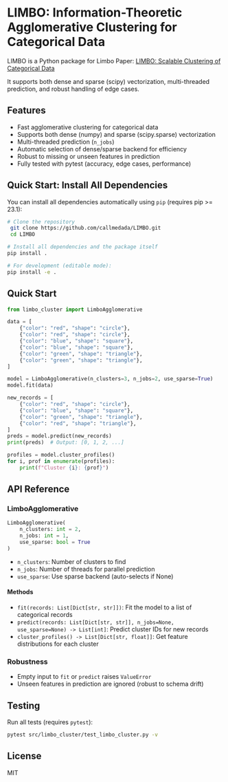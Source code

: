 # LIMBO: Information-Theoretic Agglomerative Clustering for Categorical Data

LIMBO is a Python package for Limbo Paper: 
[LIMBO: Scalable Clustering of Categorical Data](https://link.springer.com/chapter/10.1007/978-3-540-24741-8_9)

It supports both dense and sparse (scipy) vectorization, multi-threaded prediction, and robust handling of edge cases. 

## Features
- Fast agglomerative clustering for categorical data
- Supports both dense (numpy) and sparse (scipy.sparse) vectorization
- Multi-threaded prediction (`n_jobs`)
- Automatic selection of dense/sparse backend for efficiency
- Robust to missing or unseen features in prediction
- Fully tested with pytest (accuracy, edge cases, performance)

## Quick Start: Install All Dependencies

You can install all dependencies automatically using `pip` (requires pip >= 23.1):

```bash
# Clone the repository
 git clone https://github.com/callmedada/LIMBO.git
 cd LIMBO

# Install all dependencies and the package itself
pip install .

# For development (editable mode):
pip install -e .
```

## Quick Start

```python
from limbo_cluster import LimboAgglomerative

data = [
    {"color": "red", "shape": "circle"},
    {"color": "red", "shape": "circle"},
    {"color": "blue", "shape": "square"},
    {"color": "blue", "shape": "square"},
    {"color": "green", "shape": "triangle"},
    {"color": "green", "shape": "triangle"},
]

model = LimboAgglomerative(n_clusters=3, n_jobs=2, use_sparse=True)
model.fit(data)

new_records = [
    {"color": "red", "shape": "circle"},
    {"color": "blue", "shape": "square"},
    {"color": "green", "shape": "triangle"},
    {"color": "red", "shape": "triangle"},
]
preds = model.predict(new_records)
print(preds)  # Output: [0, 1, 2, ...]

profiles = model.cluster_profiles()
for i, prof in enumerate(profiles):
    print(f"Cluster {i}: {prof}")
```

## API Reference

### LimboAgglomerative

```python
LimboAgglomerative(
    n_clusters: int = 2,
    n_jobs: int = 1,
    use_sparse: bool = True
)
```
- `n_clusters`: Number of clusters to find
- `n_jobs`: Number of threads for parallel prediction
- `use_sparse`: Use sparse backend (auto-selects if None)

#### Methods
- `fit(records: List[Dict[str, str]])`: Fit the model to a list of categorical records
- `predict(records: List[Dict[str, str]], n_jobs=None, use_sparse=None) -> List[int]`: Predict cluster IDs for new records
- `cluster_profiles() -> List[Dict[str, float]]`: Get feature distributions for each cluster

### Robustness
- Empty input to `fit` or `predict` raises `ValueError`
- Unseen features in prediction are ignored (robust to schema drift)

## Testing

Run all tests (requires `pytest`):
```bash
pytest src/limbo_cluster/test_limbo_cluster.py -v
```

## License
MIT 